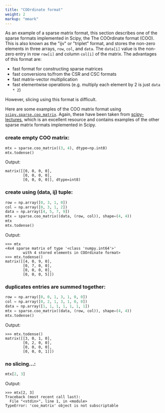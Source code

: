 ```yaml
---
title: "COOrdinate format"
weight: 2 
markup: "mmark"
---
```


As an example of a sparse matrix format, this section describes one of the sparse
formats implemented in Scipy, the The COOrdinate format (COO). This is also known as the
"ijv" or "triplet" format, and stores the non-zero elements in three arrays, `row`,
`col`, and `data`. The `data[i]` value is the non-zero entry in row `row[i]` and column
`col[i]` of the matrix. The advantages of this format are:

- fast format for constructing sparse matrices
- fast conversions to/from the CSR and CSC formats
- fast matrix-vector multiplication
- fast elementwise operations (e.g. multiply each element by 2 is just `data * 2`)

However, slicing using this format is difficult. 

Here are some examples of the COO matrix format using 
[`scipy.sparse.coo_matrix`](https://docs.scipy.org/doc/scipy/reference/generated/scipy.sparse.coo_matrix.html). 
Again, these have been taken from 
[scipy-lectures](http://scipy-lectures.org/advanced/scipy_sparse/introduction.html#why-sparse-matrices), 
which is an excellent resource and contains examples of the other sparse matrix formats 
implemented in Scipy.

### create empty COO matrix:

```python
mtx = sparse.coo_matrix((3, 4), dtype=np.int8)
mtx.todense()
```

Output:
```
matrix([[0, 0, 0, 0],
        [0, 0, 0, 0],
        [0, 0, 0, 0]], dtype=int8)
```

### create using (data, ij) tuple:

```python
row = np.array([0, 3, 1, 0])
col = np.array([0, 3, 1, 2])
data = np.array([4, 5, 7, 9])
mtx = sparse.coo_matrix((data, (row, col)), shape=(4, 4))
mtx
mtx.todense()
```

Output:

```
>>> mtx
<4x4 sparse matrix of type '<class 'numpy.int64'>'
        with 4 stored elements in COOrdinate format>
>>> mtx.todense()
matrix([[4, 0, 9, 0],
        [0, 7, 0, 0],
        [0, 0, 0, 0],
        [0, 0, 0, 5]])
```


### duplicates entries are summed together:

```python
row = np.array([0, 0, 1, 3, 1, 0, 0])
col = np.array([0, 2, 1, 3, 1, 0, 0])
data = np.array([1, 1, 1, 1, 1, 1, 1])
mtx = sparse.coo_matrix((data, (row, col)), shape=(4, 4))
mtx.todense()
```

Output:

```
>>> mtx.todense()
matrix([[3, 0, 1, 0],
        [0, 2, 0, 0],
        [0, 0, 0, 0],
        [0, 0, 0, 1]])
```

### no slicing…:

```python
mtx[2, 3]
```

Output:

```
>>> mtx[2, 3]
Traceback (most recent call last):
  File "<stdin>", line 1, in <module>
TypeError: 'coo_matrix' object is not subscriptable
```
